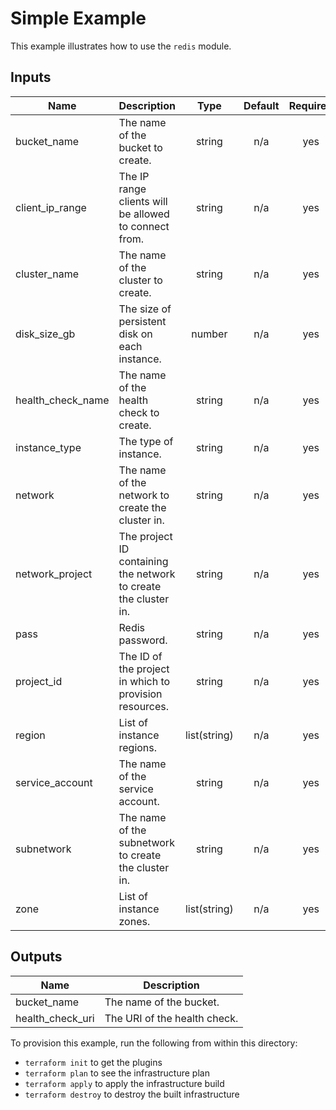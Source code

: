 # Simple Example

This example illustrates how to use the `redis` module.

<!-- BEGINNING OF PRE-COMMIT-TERRAFORM DOCS HOOK -->
## Inputs

| Name | Description | Type | Default | Required |
|------|-------------|:----:|:-----:|:-----:|
| bucket\_name | The name of the bucket to create. | string | n/a | yes |
| client\_ip\_range | The IP range clients will be allowed to connect from. | string | n/a | yes |
| cluster\_name | The name of the cluster to create. | string | n/a | yes |
| disk\_size\_gb | The size of persistent disk on each instance. | number | n/a | yes |
| health\_check\_name | The name of the health check to create. | string | n/a | yes |
| instance\_type | The type of instance. | string | n/a | yes |
| network | The name of the network to create the cluster in. | string | n/a | yes |
| network\_project | The project ID containing the network to create the cluster in. | string | n/a | yes |
| pass | Redis password. | string | n/a | yes |
| project\_id | The ID of the project in which to provision resources. | string | n/a | yes |
| region | List of instance regions. | list(string) | n/a | yes |
| service\_account | The name of the service account. | string | n/a | yes |
| subnetwork | The name of the subnetwork to create the cluster in. | string | n/a | yes |
| zone | List of instance zones. | list(string) | n/a | yes |

## Outputs

| Name | Description |
|------|-------------|
| bucket\_name | The name of the bucket. |
| health\_check\_uri | The URI of the health check. |

<!-- END OF PRE-COMMIT-TERRAFORM DOCS HOOK -->

To provision this example, run the following from within this directory:
- `terraform init` to get the plugins
- `terraform plan` to see the infrastructure plan
- `terraform apply` to apply the infrastructure build
- `terraform destroy` to destroy the built infrastructure
